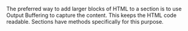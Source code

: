 The preferred way to add larger blocks of HTML to a section is
to use Output Buffering to capture the content. This keeps the
HTML code readable. Sections have methods specifically for this 
purpose.

